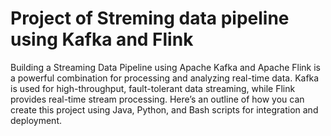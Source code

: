 # Project of Streming data pipeline using Kafka and Flink

Building a Streaming Data Pipeline using Apache Kafka and Apache Flink is a powerful combination for processing and analyzing real-time data. Kafka is used for high-throughput, fault-tolerant data streaming, while Flink provides real-time stream processing. Here’s an outline of how you can create this project using Java, Python, and Bash scripts for integration and deployment.
